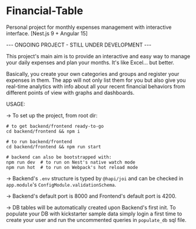 # Financial-Table
Personal project for monthly expenses management with interactive interface. [Nest.js 9 + Angular 15]


--- ONGOING PROJECT - STILL UNDER DEVELOPMENT ---


This project's main aim is to provide an interactive and easy way to manage your daily expenses and plan your months. It's like Excel... but better.

Basically, you create your own categories and groups and register your expenses in them. The app will not only list them for you but also give you real-time analytics with info about all your recent financial behaviors from different points of view with graphs and dashboards.


USAGE:

-> To set up the project, from root dir:
```
# to get backend/frontend ready-to-go
cd backend/frontend && npm i

# to run backend/frontend
cd backend/frontend && npm run start

# backend can also be bootstrapped with:
npm run dev  # to run on Nest's native watch mode
npm run hot  # to run on Webpack's hot reload mode
```

-> Backend's ```.env``` structure is typed by ```@hapi/joi``` and can be checked in ```app.module```'s ```ConfigModule.validationSchema```.

-> Backend's default port is 8000 and Frontend's default port is 4200.

-> DB tables will be automatically created upon Backend's first init. To populate your DB with kickstarter sample data simply login a first time to create your user and run the uncommented queries in ```populate_db``` sql file.
